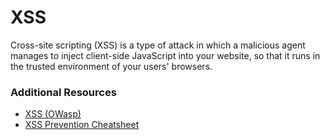 # XSS

Cross-site scripting (XSS) is a type of attack in which a malicious agent manages to inject client-side JavaScript into your website, so that it runs in the trusted environment of your users' browsers.



### Additional Resources
+ [XSS (OWasp)](https://www.owasp.org/index.php/Cross-site_Scripting_(XSS))
+ [XSS Prevention Cheatsheet](https://www.owasp.org/index.php/XSS_(Cross_Site_Scripting)_Prevention_Cheat_Sheet)